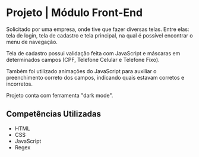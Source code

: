 # Projeto | Módulo Front-End

Solicitado por uma empresa, onde tive que fazer diversas telas. Entre elas: tela de login, tela de cadastro e tela principal, na qual é possível encontrar o menu de navegação.

Tela de cadastro possui validação feita com JavaScript e máscaras em determinados campos (CPF, Telefone Celular e Telefone Fixo).

Também foi utilizado animações do JavaScript para auxiliar o preenchimento correto dos campos, indicando quais estavam corretos e incorretos. 

Projeto conta com ferramenta "dark mode".

## Competências Utilizadas
- HTML
- CSS
- JavaScript
- Regex
